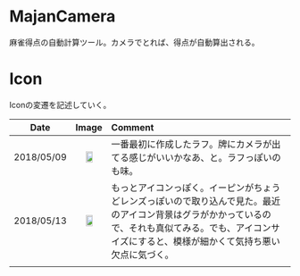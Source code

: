 



# MajanCamera

麻雀得点の自動計算ツール。カメラでとれば、得点が自動算出される。



# Icon

Iconの変遷を記述していく。

| Date       |                            Image                             | Comment                                                      |
| ---------- | :----------------------------------------------------------: | :----------------------------------------------------------- |
| 2018/05/09 | <img src="https://user-images.githubusercontent.com/17490886/39804748-de343944-53af-11e8-8c64-a6d545c55b92.jpg" width="50%"> | 一番最初に作成したラフ。牌にカメラが出てる感じがいいかなあ、と。ラフっぽいのも味。 |
| 2018/05/13 | <img src="https://user-images.githubusercontent.com/17490886/39965656-3ffc9330-56d8-11e8-97cf-92f5e2784021.png" width="50%"> | もっとアイコンっぽく。イーピンがちょうどレンズっぽいので取り込んで見た。最近のアイコン背景はグラがかかっているので、それも真似てみる。でも、アイコンサイズにすると、模様が細かくて気持ち悪い欠点に気づく。 |
|            |                                                              |                                                              |



